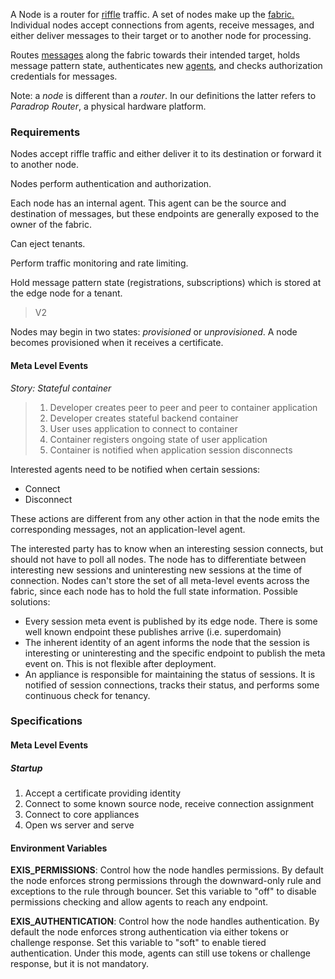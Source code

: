 A Node is a router for [riffle][Riffle] traffic. A set of nodes make up the [fabric.][Fabric] Individual nodes accept connections from agents, receive messages, and either deliver messages to their target or to another node for processing. 

Routes [messages][Message] along the fabric towards their intended target, holds message pattern state, authenticates new [agents][Agent], and checks authorization credentials for messages. 

Note: a *node* is different than a *router*. In our definitions the latter refers to  *Paradrop Router*, a physical hardware platform. 

### Requirements

Nodes accept riffle traffic and either deliver it to its destination or forward it to another node. 

Nodes perform authentication and authorization. 

Each node has an internal agent. This agent can be the source and destination of messages, but these endpoints are generally exposed to the owner of the fabric.

Can eject tenants. 

Perform traffic monitoring and rate limiting. 

Hold message pattern state (registrations, subscriptions) which is stored at the edge node for a tenant. 

> V2

Nodes may begin in two states: *provisioned* or *unprovisioned*. A node becomes provisioned when it receives a certificate. 

#### Meta Level Events

*Story: Stateful container*
> 1. Developer creates peer to peer and peer to container application
> 2. Developer creates stateful backend container 
> 3. User uses application to connect to container
> 4. Container registers ongoing state of user application
> 5. Container is notified when application session disconnects

Interested agents need to be notified when certain sessions:

* Connect
* Disconnect 

These actions are different from any other action in that the node emits the corresponding messages, not an application-level agent.

The interested party has to know when an interesting session connects, but should not have to poll all nodes. The node has to differentiate between interesting new sessions and uninteresting new sessions at the time of connection. Nodes can't store the set of all meta-level events across the fabric, since each node has to hold the full state information. Possible solutions:

* Every session meta event is published by its edge node. There is some well known endpoint these publishes arrive (i.e. superdomain)
* The inherent identity of an agent informs the node that the session is interesting or uninteresting and the specific endpoint to publish the meta event on. This is not flexible after deployment. 
* An appliance is responsible for maintaining the status of sessions. It is notified of session connections, tracks their status, and performs some continuous check for tenancy. 

### Specifications

#### Meta Level Events

 

##### Startup

1. Accept a certificate providing identity 
2. Connect to some known source node, receive connection assignment
3. Connect to core appliances
4. Open ws server and serve

#### Environment Variables

**EXIS_PERMISSIONS**: Control how the node handles permissions.  By default the node enforces strong permissions through the downward-only rule and exceptions to the rule through bouncer.  Set this variable to "off" to disable permissions checking and allow agents to reach any endpoint.

**EXIS_AUTHENTICATION**: Control how the node handles authentication.  By default the node enforces strong authentication via either tokens or challenge response.  Set this variable to "soft" to enable tiered authentication.  Under this mode, agents can still use tokens or challenge response, but it is not mandatory.

<!-- Reference for TOC -->

[message]:/pages/riffle/Message.md
[agent]:/pages/riffle/Agent.md
[node]:/pages/fabric/Node.md
[fabric]:/pages/fabric/Fabric.md
[domain]:/pages/riffle/Domain.md
[action]:/pages/riffle/Agent.md
[endpoint]:/pages/riffle/Endpoint.md
[Riffle]:/pages/riffle/Riffle.md
